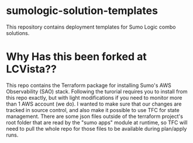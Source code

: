 # sumologic-solution-templates
This repository contains deployment templates for Sumo Logic combo solutions.  

# Why Has this been forked at LCVista??

This repo contains the Terraform package for installing Sumo's AWS Observability (SAO) stack. Following the turorial requires you to install from this repo 
exactly, but with light modifications if you need to monitor more than 1 AWS account (we do). I wanted to make sure that our changes are tracked in source 
control, and also make it possible to use TFC for state management. There are some json files outside of the terraform project's root folder that are read
by the "sumo apps" module at runtime, so TFC will need to pull the whole repo for those files to be available during plan/apply runs.
